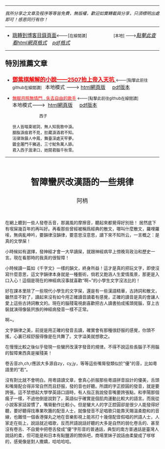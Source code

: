 ***
*我所分享之文章及程序等等皆免費，無版權，歡迎如實轉載與分享，只須標明出處即可！感恩同行有你！* 
****
- [<font size=3>跳轉到博客目錄頁面</font>](../../tableOfContent.md)<---[<font size=2>在線閱讀</font>]&nbsp;&nbsp; &nbsp; &nbsp; &nbsp; &nbsp; &nbsp; &nbsp; &nbsp; &nbsp;&nbsp; &nbsp;  <font size=2> [本地] ---></font><font size=3>[*_點擊此查看html網頁格式_*](../../tableOfContent.html)&nbsp; &nbsp; [*_pdf格式_*](../../tableOfContent.md.pdf)</font>
****

### <p style="font-size: 23px; font-weight:900;">特別推薦文章</p>

- [<font size=4 color=red>**鄧紫棋解解的小說——2507抬上帝入天坑** </font>](https://github.com/brianwchh/worldofheart_v2/blob/main/md_and_html/鄧紫棋解解的小說——2507抬上帝入天坑.md)<font size=2><---[點擊此前往github在線閱讀]</font>&nbsp;&nbsp;  <font size=3>本地模式 --->&nbsp;[html網頁版](../../md_and_html/鄧紫棋解解的小說——2507抬上帝入天坑.html) &nbsp;&nbsp;&nbsp; [pdf版本](../../md_and_html/鄧紫棋解解的小說——2507抬上帝入天坑.md.pdf) </font>  

- [<font color=red>無眠月照無情門 . 失去自由的歌手</font>](https://github.com/brianwchh/worldofheart_v2/blob/main/md_and_html/%E7%84%A1%E7%9C%A0%E6%9C%88%E7%85%A7%E7%84%A1%E6%83%85%E9%96%80.md)<font size=2> <---[點擊此前往github在線閱讀]</font> &nbsp;&nbsp;&nbsp;&nbsp;&nbsp;&nbsp;&nbsp;&nbsp;&nbsp;&nbsp;&nbsp;&nbsp;&nbsp;&nbsp;&nbsp; <font size=3>本地模式---> &nbsp;[html網頁版](../../md_and_html/無眠月照無情門.html) &nbsp;&nbsp;&nbsp; [pdf版本](../../md_and_html/無眠月照無情門.md.pdf) </font>

    <p><font size=2>&nbsp; &nbsp; &nbsp; &nbsp; &nbsp; &nbsp; &nbsp; &nbsp; &nbsp; &nbsp; &nbsp; &nbsp; 西子</br></br>世人皆唱東坡詞，無人知我歌中淚。</br>胭脂淚痕君不見，肚藏淚酒君不知。</br>法律珠鍊人中鳳，舞臺深處天牢夢。</br>鍍金屠門千豬過，三寸魷魚萬人舔。</br>君入西子渡津口，她閱君腦千秋雪。</font></p>
    

****



</br>



****<p align="center" style="font-size: 28px;">智障蠻屄改漢語的一些規律</p>****

<p align="center" style="font-size: large;">阿柄</p>
</br>

<div align="left">

<p >

在網上聽到一些人發卷舌音，那漏風的摩擦音，聽起來都覺得好別扭！ 居然底下有喫屎幾百年的再叫好。再看那些曾經被稱爲經典的散文，哪叫什麼散文，羅哩羅嗦，無病亂呻吟，要韻律沒韻律，要意思沒意思，讀下來不知所云，一言概之：是真的文學屎！   

小時候如有選擇，發神經才會一大早讀屎，就跟神經病早上傍晚背政治和歷史一言。現在看那時的我真的很智障！    

小時候讀一篇如《千字文》一樣的韻文，終身所益！這才是真的把玩文字，即使沒寫什麼意思，這文字韻律本身就是一種藝術，倘若又飽涵人生愛情風景，那更是入口入心！這個是現在的神經病沒事就喜歡“啊~”的小學生文字沒法比的！  

好在課本里除了一些現代小學生的文字屎，還是有一些漢語精華，古詩詞和散文，雖然音不對了，讀起來沒有如今用正確讀音讀着有感覺，正確的讀音是真的會讓人愛上這些古詩詞散文的。現在的腦殘電視劇喜歡把古人讀書拍成搖頭晃腦，穿上古裝就演得像裝屄族的神經病發音一樣不正常。

啊~。   

文字韻律之美，前提是用正確的發音去讀，確實會有那種很舒服的感覺，你頭不搖，心裏已經舒服得像是在共舞了。文字溢美就想歌之。 

在慢慢比較之後似乎發現一些蠻屄改漢字發音的規律。不得不說這些長腦子不用腦的智障東西真是摧殘美！  

卷舌音zh,ch,r應該大多源自zy，cy,jy，等等這些嘴脣發類似於"優"的音，比如粵語里的”若“。  

沒有對比就不會明白。用粵語讀文章，會真心折服那些粵語拼音設計的優美，舌頭和嘴脣配合得非常自然而且舒服，發的音也好聽。所謂的字正腔圓的發音，就是要誇張。這不禁想起大學學英語口語時，有人指正我說發音嘴要誇張點，和李陽那個瘋子一樣，不過他倒是說對了，英語似乎確實是個肌肉運動比較大的語言。而我從小說客家話習慣了，嘴脣動作比較小。但是蠻大人的字正腔圓卻是很少人能發得好聽，要好聽得找專業吹簫的配音人士，就像發音不足唱歌只能靠天賜溫柔飽和的音線，也難怪一個香港彈丸之地在音樂影視上能吊打十幾億配音假唱的屄語人士，人家走在街上，說話就近唱歌，反而屄語說話好聽的大多是自然的弱化卷舌的、甚至沒有卷舌、不自覺中把卷舌發成”優“字形音的普通話，典型的南方普通話是臺灣人說話的柔，但可能是和日本有點鹽源的關係吧，商場里妹子說話由柔變成了嗲嗲的，感覺像是對人撒嬌，哈哈哈哈。



</p>


<!-- image area, flex to make it center,it may not work for github, for html and pdf rendering only -->
<div align="center" style="page-break-inside: avoid; margin-top:1px; margin-bottom:1px;"> <!-- pictureWrapper_div add this only to make the bendan github understand -->
  <div class="ImageWrapperFlex" >
   <div class="FlexSide"  ></div>
   <image class="FlexImage"   src=''/>
   <div class="FlexSide" ></div>
  </div>
  <p align="center" style="margin:0px;">   </p> 
</div> <!-- end pictureWrapper_div -->


</br>
</br>

 

<style>

.ImageWrapperFlex {
    display: flex; 
    flex-direction: row; 
    margin-top: 1px; 
    margin-bottom: 1px;

    width: 100% ;
}

.FlexSide {
    flex-basis: 0px ;
    flex:1;

}



/* large device screen 設置熒幕顯示圖片大小（電腦等大型屏幕）*/
@media only screen and (min-width: 600px) {

    .FlexImage {
        flex-basis: 600px ;
        flex:0;    
        height:auto; 
        max-width: 600px;
        min-width: 600px;
     
    }

}

 /* small device screen 設置熒幕顯示圖片大小（平板手機等屏幕）*/
@media only screen and (max-width: 600px) {
    
    .FlexImage {
        flex-basis: 600px ;
        flex:1;
        height:auto; 
     
    }

}

/* style for print !important 設置打印圖片大小*/
@media print {

    .FlexImage {
        flex-basis: 400px ;
        flex:0;    
        height:auto; 
        max-width: 400px;
        min-width: 400px;
     
    }
}


</style>